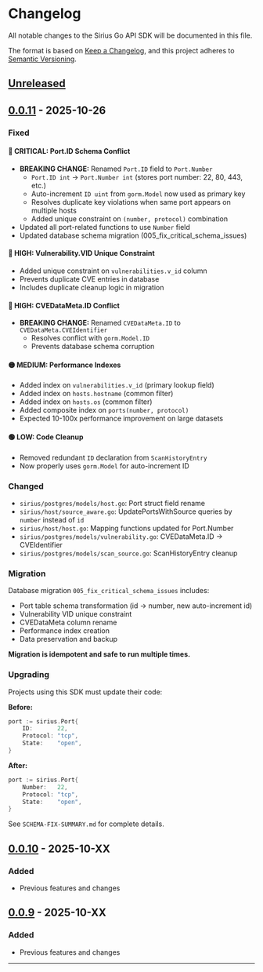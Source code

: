 # Changelog

All notable changes to the Sirius Go API SDK will be documented in this file.

The format is based on [Keep a Changelog](https://keepachangelog.com/en/1.0.0/),
and this project adheres to [Semantic Versioning](https://semver.org/spec/v2.0.0.html).

## [Unreleased]

## [0.0.11] - 2025-10-26

### Fixed

#### 🔴 CRITICAL: Port.ID Schema Conflict
- **BREAKING CHANGE:** Renamed `Port.ID` field to `Port.Number`
  - `Port.ID int` → `Port.Number int` (stores port number: 22, 80, 443, etc.)
  - Auto-increment `ID uint` from `gorm.Model` now used as primary key
  - Resolves duplicate key violations when same port appears on multiple hosts
  - Added unique constraint on `(number, protocol)` combination
- Updated all port-related functions to use `Number` field
- Updated database schema migration (005_fix_critical_schema_issues)

#### 🔴 HIGH: Vulnerability.VID Unique Constraint
- Added unique constraint on `vulnerabilities.v_id` column
- Prevents duplicate CVE entries in database
- Includes duplicate cleanup logic in migration

#### 🔴 HIGH: CVEDataMeta.ID Conflict
- **BREAKING CHANGE:** Renamed `CVEDataMeta.ID` to `CVEDataMeta.CVEIdentifier`
  - Resolves conflict with `gorm.Model.ID`
  - Prevents database schema corruption

#### 🟡 MEDIUM: Performance Indexes
- Added index on `vulnerabilities.v_id` (primary lookup field)
- Added index on `hosts.hostname` (common filter)
- Added index on `hosts.os` (common filter)
- Added composite index on `ports(number, protocol)`
- Expected 10-100x performance improvement on large datasets

#### 🟢 LOW: Code Cleanup
- Removed redundant `ID` declaration from `ScanHistoryEntry`
- Now properly uses `gorm.Model` for auto-increment ID

### Changed

- `sirius/postgres/models/host.go`: Port struct field rename
- `sirius/host/source_aware.go`: UpdatePortsWithSource queries by `number` instead of `id`
- `sirius/host/host.go`: Mapping functions updated for Port.Number
- `sirius/postgres/models/vulnerability.go`: CVEDataMeta.ID → CVEIdentifier
- `sirius/postgres/models/scan_source.go`: ScanHistoryEntry cleanup

### Migration

Database migration `005_fix_critical_schema_issues` includes:
- Port table schema transformation (id → number, new auto-increment id)
- Vulnerability VID unique constraint
- CVEDataMeta column rename
- Performance index creation
- Data preservation and backup

**Migration is idempotent and safe to run multiple times.**

### Upgrading

Projects using this SDK must update their code:

**Before:**
```go
port := sirius.Port{
    ID:       22,
    Protocol: "tcp",
    State:    "open",
}
```

**After:**
```go
port := sirius.Port{
    Number:   22,
    Protocol: "tcp",
    State:    "open",
}
```

See `SCHEMA-FIX-SUMMARY.md` for complete details.

## [0.0.10] - 2025-10-XX

### Added
- Previous features and changes

## [0.0.9] - 2025-10-XX

### Added
- Previous features and changes

---

[Unreleased]: https://github.com/SiriusScan/go-api/compare/v0.0.11...HEAD
[0.0.11]: https://github.com/SiriusScan/go-api/compare/v0.0.10...v0.0.11
[0.0.10]: https://github.com/SiriusScan/go-api/compare/v0.0.9...v0.0.10
[0.0.9]: https://github.com/SiriusScan/go-api/releases/tag/v0.0.9

